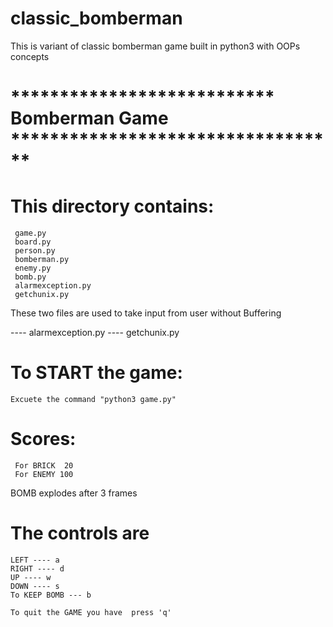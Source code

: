 # classic_bomberman
This is variant of classic bomberman game built in python3 with OOPs concepts

# *************************** Bomberman Game **********************************

# This directory contains:

	 game.py
	 board.py
	 person.py
	 bomberman.py
	 enemy.py
	 bomb.py
	 alarmexception.py
	 getchunix.py

These two files are used to take input from user without Buffering  

---- alarmexception.py
---- getchunix.py

# To START the game:
	
	Excuete the command "python3 game.py"

# Scores:

	 For BRICK  20
	 For ENEMY 100

BOMB explodes after 3 frames

# The controls are

	LEFT ---- a
	RIGHT ---- d
	UP ---- w
	DOWN ---- s
	To KEEP BOMB --- b

	To quit the GAME you have  press 'q'

